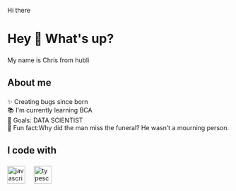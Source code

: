 Hi there
<h1 align="left">Hey 👋 What's up?</h1>

###

<p align="left">My name is Chris from hubli
</p>

###

<h2 align="left">About me</h2>

###

<p align="left">✨ Creating bugs since born<br>📚 I'm currently learning BCA<br>🎯 Goals: DATA SCIENTIST<br>🎲 Fun fact:Why did the man miss the funeral? He wasn’t a mourning person.

 </p>

###

<h2 align="left">I code with</h2>

###

<div align="left">
  <img src="https://cdn.jsdelivr.net/gh/devicons/devicon/icons/javascript/javascript-original.svg" height="40" alt="javascript logo"  />
  <img width="12" />
  <img src="https://cdn.jsdelivr.net/gh/devicons/devicon/icons/typescript/typescript-original.svg" height="40" alt="typescript logo"  />
  <img width="12" />


</div>

###
